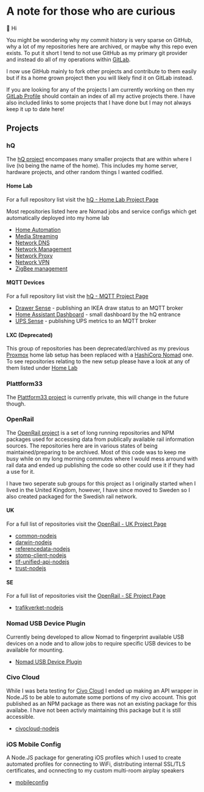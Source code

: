# A note for those who are curious

👋 Hi

You might be wondering why my commit history is very sparse on GitHub, why a lot of my
repositories here are archived, or maybe why this repo even exists. To put it short I tend to not
use GitHub as my primary git provider and instead do all of my operations within
[GitLab](https://gitlab.com).

I now use GitHub mainly to fork other projects and contribute to them easily but if its a home
grown project then you will likely find it on GitLab instead.

If you are looking for any of the projects I am currently working on then my [GitLab Profile](https://gitlab.com/CarbonCollins) should contain an index of all my active projects there. I have also
included links to some projects that I have done but I may not always keep it up to date here!

## Projects

### hQ

The [hQ project](https://gitlab.com/hq-smarthome) encompases many smaller projects that are within
where I live (`hQ` being the name of the home). This includes my home server, hardware projects, and
other random things I wanted codified. 

#### Home Lab

For a full repository list visit the [hQ - Home Lab Project Page](https://gitlab.com/hq-smarthome/home-lab)

Most repositories listed here are Nomad jobs and service configs which get automatically deployed
into my home lab 

- [Home Automation](https://gitlab.com/hq-smarthome/home-lab/home-automation)
- [Media Streaming](https://gitlab.com/hq-smarthome/home-lab/media-streaming)
- [Network DNS](https://gitlab.com/hq-smarthome/home-lab/network-dns)
- [Network Management](https://gitlab.com/hq-smarthome/home-lab/network-management)
- [Network Proxy](https://gitlab.com/hq-smarthome/home-lab/network-proxy)
- [Network VPN](https://gitlab.com/hq-smarthome/home-lab/network-vpn)
- [ZigBee management](https://gitlab.com/hq-smarthome/home-lab/zigbee-management)

#### MQTT Devices

For a full repository list visit the [hQ - MQTT Project Page](https://gitlab.com/hq-smarthome/mqtt)

- [Drawer Sense](https://gitlab.com/hq-smarthome/mqtt/drawer-sense) - publishing an IKEA draw status
to an MQTT broker
- [Home Assistant Dashboard](https://gitlab.com/hq-smarthome/mqtt/ha-dashboard) - small dashboard by
the hQ entrance
- [UPS Sense](https://gitlab.com/hq-smarthome/mqtt/ups-sense) - publishing UPS metrics to an MQTT
broker

#### LXC (Deprecated)

This group of repositories has been deprecated/archived as my previous
[Proxmox](https://www.proxmox.com/en/) home lab setup has been replaced with a
[HashiCorp Nomad](https://www.nomadproject.io/) one. To see repositories relating to the new setup
please have a look at any of them listed under [Home Lab](#home-lab)

### Plattform33

The [Plattform33 project](https://gitlab.com/plattform33) is currently private, this will change in
the future though.

### OpenRail

The [OpenRail project](https://gitlab.com/openrail) is a set of long running repositories and NPM
packages used for accessing data from publically available rail information sources. The
repositories here are in various states of being maintained/preparing to be archived. Most of this
code was to keep me busy while on my long morning commutes where I would mess arround with rail data
and ended up publishing the code so other could use it if they had a use for it.

I have two seperate sub groups for this project as I originally started when I lived in the
United Kingdom, however, I have since moved to Sweden so I also created packaged for the Swedish
rail network.

#### UK

For a full list of repositories visit the [OpenRail - UK Project Page](https://gitlab.com/openrail/uk)

- [common-nodejs](https://gitlab.com/openrail/uk/common-nodejs)
- [darwin-nodejs](https://gitlab.com/openrail/uk/darwin-nodejs)
- [referencedata-nodejs](https://gitlab.com/openrail/uk/referencedata-nodejs)
- [stomp-client-nodejs](https://gitlab.com/openrail/uk/stomp-client-nodejs)
- [tlf-unified-api-nodejs](https://gitlab.com/openrail/uk/tfl-unified-api-nodejs)
- [trust-nodejs](https://gitlab.com/openrail/uk/trust-nodejs)


#### SE

For a full list of repositories visit the [OpenRail - SE Project Page](https://gitlab.com/openrail/se)

- [trafikverket-nodejs](https://gitlab.com/openrail/se/trafikverket-nodejs)

### Nomad USB Device Plugin

Currently being developed to allow Nomad to fingerprint available USB devices on a node and to allow
jobs to require specific USB devices to be available for mounting.

- [Nomad USB Device Plugin](https://gitlab.com/CarbonCollins/nomad-usb-device-plugin)

### Civo Cloud

While I was beta testing for [Civo Cloud](https://www.civo.com/) I ended up making an API wrapper
in Node.JS to be able to automate some portions of my civo account. This got published as an NPM
package as there was not an existing package for this availabe. I have not been activly maintaining
this package but it is still accessible.

- [civocloud-nodejs](https://gitlab.com/CarbonCollins/civocloud-nodejs)

### iOS Mobile Config

A Node.JS package for generating iOS profiles which I used to create automated profiles for
connecting to WiFi, distributing internal SSL/TLS certificates, and ocnnecting to my custom
multi-room airplay speakers

- [mobileconfig](https://gitlab.com/CarbonCollins/mobileconfig)
